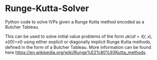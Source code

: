 # Runge-Kutta-Solver
Python code to solve IVPs given a Runge Kutta method encoded as a Butcher Tableau.

This can be used to solve initial value problems of the form  $𝑑x/𝑑𝑡=𝑓(𝑡,𝑥)$, 𝑥(𝑡0)=𝑥0 using either explicit or diagonally implicit Runge Kutta methods, defined in the form of a Butcher Tableau. More information can be found here https://en.wikipedia.org/wiki/Runge%E2%80%93Kutta_methods.
